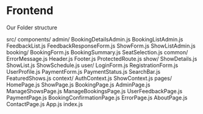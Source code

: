 # Frontend

Our Folder structure 

<dev>
src/
  components/
    admin/
      BookingDetailsAdmin.js
      BookingListAdmin.js
      FeedbackList.js
      FeedbackResponseForm.js
      ShowForm.js
      ShowListAdmin.js
    booking/
      BookingForm.js
      BookingSummary.js
      SeatSelection.js
    common/
      ErrorMessage.js
      Header.js
      Footer.js
      ProtectedRoute.js
    show/
      ShowDetails.js
      ShowList.js
      ShowSchedule.js
    user/
      LoginForm.js
      RegistrationForm.js
      UserProfile.js
    PaymentForm.js
    PaymentStatus.js
    SearchBar.js
    FeaturedShows.js
  context/
    AuthContext.js
    ShowContext.js
  pages/
    HomePage.js
    ShowPage.js
    BookingPage.js
    AdminPage.js
    ManageShowsPage.js
    ManageBookingsPage.js
    UserFeedbackPage.js
    PaymentPage.js
    BookingConfirmationPage.js
    ErrorPage.js
    AboutPage.js
    ContactPage.js
  App.js
  index.js
</dev>
